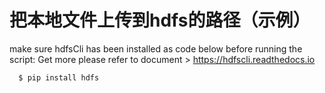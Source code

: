 # 把本地文件上传到hdfs的路径（示例）
make sure hdfsCli has been installed as code below before running the script:
Get more please refer to document > https://hdfscli.readthedocs.io
```
  $ pip install hdfs
```
